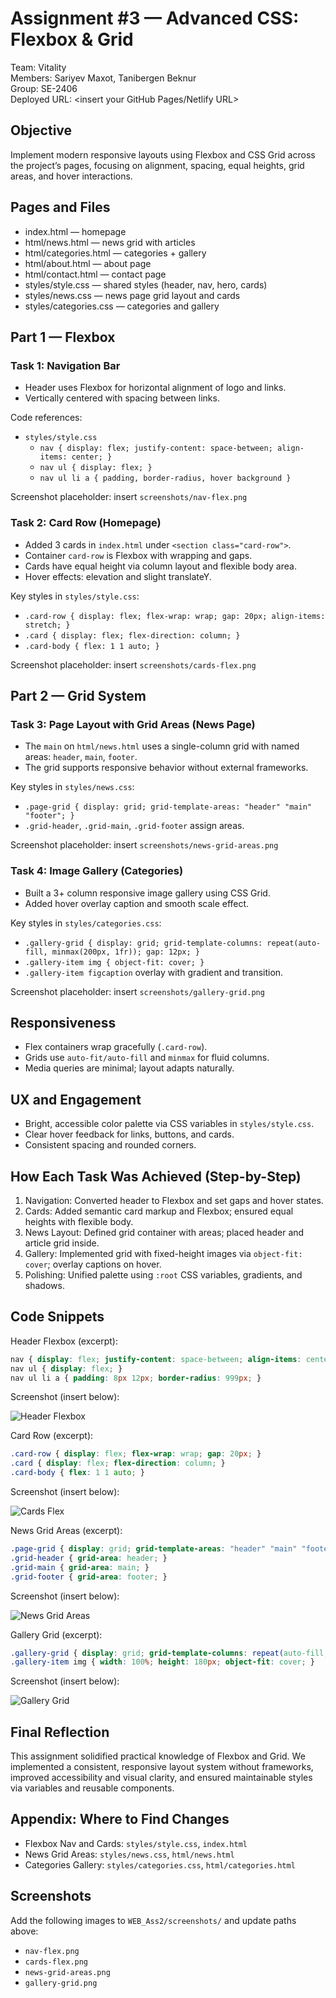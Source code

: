 # Assignment #3 — Advanced CSS: Flexbox & Grid

Team: Vitality  
Members: Sariyev Maxot, Tanibergen Beknur  
Group: SE-2406  
Deployed URL: <insert your GitHub Pages/Netlify URL>

## Objective
Implement modern responsive layouts using Flexbox and CSS Grid across the project’s pages, focusing on alignment, spacing, equal heights, grid areas, and hover interactions.

## Pages and Files
- index.html — homepage
- html/news.html — news grid with articles
- html/categories.html — categories + gallery
- html/about.html — about page
- html/contact.html — contact page
- styles/style.css — shared styles (header, nav, hero, cards)
- styles/news.css — news page grid layout and cards
- styles/categories.css — categories and gallery

## Part 1 — Flexbox

### Task 1: Navigation Bar
- Header uses Flexbox for horizontal alignment of logo and links.
- Vertically centered with spacing between links.

Code references:
- `styles/style.css`
  - `nav { display: flex; justify-content: space-between; align-items: center; }`
  - `nav ul { display: flex; }`
  - `nav ul li a { padding, border-radius, hover background }`

Screenshot placeholder: insert `screenshots/nav-flex.png`

### Task 2: Card Row (Homepage)
- Added 3 cards in `index.html` under `<section class="card-row">`.
- Container `card-row` is Flexbox with wrapping and gaps.
- Cards have equal height via column layout and flexible body area.
- Hover effects: elevation and slight translateY.

Key styles in `styles/style.css`:
- `.card-row { display: flex; flex-wrap: wrap; gap: 20px; align-items: stretch; }`
- `.card { display: flex; flex-direction: column; }`
- `.card-body { flex: 1 1 auto; }`

Screenshot placeholder: insert `screenshots/cards-flex.png`

## Part 2 — Grid System

### Task 3: Page Layout with Grid Areas (News Page)
- The `main` on `html/news.html` uses a single-column grid with named areas: `header`, `main`, `footer`.
- The grid supports responsive behavior without external frameworks.

Key styles in `styles/news.css`:
- `.page-grid { display: grid; grid-template-areas: "header" "main" "footer"; }`
- `.grid-header`, `.grid-main`, `.grid-footer` assign areas.

Screenshot placeholder: insert `screenshots/news-grid-areas.png`

### Task 4: Image Gallery (Categories)
- Built a 3+ column responsive image gallery using CSS Grid.
- Added hover overlay caption and smooth scale effect.

Key styles in `styles/categories.css`:
- `.gallery-grid { display: grid; grid-template-columns: repeat(auto-fill, minmax(200px, 1fr)); gap: 12px; }`
- `.gallery-item img { object-fit: cover; }`
- `.gallery-item figcaption` overlay with gradient and transition.

Screenshot placeholder: insert `screenshots/gallery-grid.png`

## Responsiveness
- Flex containers wrap gracefully (`.card-row`).
- Grids use `auto-fit/auto-fill` and `minmax` for fluid columns.
- Media queries are minimal; layout adapts naturally.

## UX and Engagement
- Bright, accessible color palette via CSS variables in `styles/style.css`.
- Clear hover feedback for links, buttons, and cards.
- Consistent spacing and rounded corners.

## How Each Task Was Achieved (Step-by-Step)
1. Navigation: Converted header to Flexbox and set gaps and hover states.
2. Cards: Added semantic card markup and Flexbox; ensured equal heights with flexible body.
3. News Layout: Defined grid container with areas; placed header and article grid inside.
4. Gallery: Implemented grid with fixed-height images via `object-fit: cover`; overlay captions on hover.
5. Polishing: Unified palette using `:root` CSS variables, gradients, and shadows.

## Code Snippets

Header Flexbox (excerpt):
```css
nav { display: flex; justify-content: space-between; align-items: center; }
nav ul { display: flex; }
nav ul li a { padding: 8px 12px; border-radius: 999px; }
```

Screenshot (insert below):

![Header Flexbox](screenshots/nav-flex.png)

Card Row (excerpt):
```css
.card-row { display: flex; flex-wrap: wrap; gap: 20px; }
.card { display: flex; flex-direction: column; }
.card-body { flex: 1 1 auto; }
```

Screenshot (insert below):

![Cards Flex](screenshots/cards-flex.png)

News Grid Areas (excerpt):
```css
.page-grid { display: grid; grid-template-areas: "header" "main" "footer"; gap: 24px; }
.grid-header { grid-area: header; }
.grid-main { grid-area: main; }
.grid-footer { grid-area: footer; }
```

Screenshot (insert below):

![News Grid Areas](screenshots/news-grid-areas.png)

Gallery Grid (excerpt):
```css
.gallery-grid { display: grid; grid-template-columns: repeat(auto-fill, minmax(200px, 1fr)); gap: 12px; }
.gallery-item img { width: 100%; height: 180px; object-fit: cover; }
```

Screenshot (insert below):

![Gallery Grid](screenshots/gallery-grid.png)

## Final Reflection
This assignment solidified practical knowledge of Flexbox and Grid. We implemented a consistent, responsive layout system without frameworks, improved accessibility and visual clarity, and ensured maintainable styles via variables and reusable components.

## Appendix: Where to Find Changes
- Flexbox Nav and Cards: `styles/style.css`, `index.html`
- News Grid Areas: `styles/news.css`, `html/news.html`
- Categories Gallery: `styles/categories.css`, `html/categories.html`

## Screenshots
Add the following images to `WEB_Ass2/screenshots/` and update paths above:
- `nav-flex.png`
- `cards-flex.png`
- `news-grid-areas.png`
- `gallery-grid.png`
